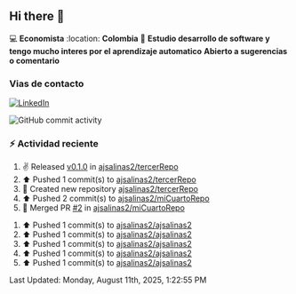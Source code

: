 ## Hi there 👋

:computer: **Economista**
:location: **Colombia**
:pencil: **Estudio desarrollo de software y tengo mucho interes por el aprendizaje automatico**
**Abierto a  sugerencias o comentario**

### Vias de contacto
[![LinkedIn](https://img.shields.io/badge/LinkedIn-%C3%81lvaro%20Salinas-blue?logo=linkedin)](https://www.linkedin.com/in/alvaro-jose-salinas-ramirez-ba78081b3)

![GitHub commit activity](https://img.shields.io/github/commit-activity/m/ajsalinas2/ajsalinas2)

### :zap: Actividad reciente
<!--RECENT_ACTIVITY:start-->
1. ✌️ Released [v0.1.0](https://github.com/ajsalinas2/tercerRepo/releases/tag/v0.1.0) in [ajsalinas2/tercerRepo](https://github.com/ajsalinas2/tercerRepo)<br>
2. ⬆️ Pushed 1 commit(s) to [ajsalinas2/tercerRepo](https://github.com/ajsalinas2/tercerRepo)<br>
3. 📔 Created new repository [ajsalinas2/tercerRepo](https://github.com/ajsalinas2/tercerRepo)<br>
4. ⬆️ Pushed 2 commit(s) to [ajsalinas2/miCuartoRepo](https://github.com/ajsalinas2/miCuartoRepo)<br>
5. 🎉 Merged PR [#2](https://github.com/ajsalinas2/miCuartoRepo/pull/2) in [ajsalinas2/miCuartoRepo](https://github.com/ajsalinas2/miCuartoRepo)<br>
<!--RECENT_ACTIVITY:end-->
1. ⬆️ Pushed 1 commit(s) to [ajsalinas2/ajsalinas2](https://github.com/ajsalinas2/ajsalinas2)<br>
2. ⬆️ Pushed 1 commit(s) to [ajsalinas2/ajsalinas2](https://github.com/ajsalinas2/ajsalinas2)<br>
3. ⬆️ Pushed 1 commit(s) to [ajsalinas2/ajsalinas2](https://github.com/ajsalinas2/ajsalinas2)<br>
4. ⬆️ Pushed 1 commit(s) to [ajsalinas2/ajsalinas2](https://github.com/ajsalinas2/ajsalinas2)<br>
5. ⬆️ Pushed 1 commit(s) to [ajsalinas2/ajsalinas2](https://github.com/ajsalinas2/ajsalinas2)<br>
<!--RECENT_ACTIVITY:last_update-->
Last Updated: Monday, August 11th, 2025, 1:22:55 PM
<!--RECENT_ACTIVITY:last_update_end-->
